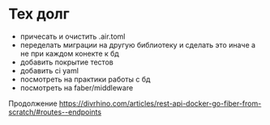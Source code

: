 # Тех долг
- причесать и очистить .air.toml
- переделать миграции на другую библиотеку и сделать это иначе а не при каждом конекте к бд
- добавить покрытие тестов
- добавить ci yaml
- посмотреть на практики работы с бд
- посмотреть на faber/middleware

Продолжение
https://divrhino.com/articles/rest-api-docker-go-fiber-from-scratch/#routes--endpoints
